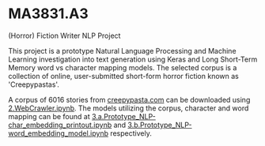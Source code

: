 # MA3831.A3
(Horror) Fiction Writer NLP Project

This project is a prototype Natural Language Processing and Machine Learning investigation into text generation using Keras and Long Short-Term Memory word vs character mapping models. The selected corpus is a collection of online, user-submitted short-form horror fiction known as 'Creepypastas'. 

A corpus of 6016 stories from [creepypasta.com](creepypasta.com) can be downloaded using [2.WebCrawler.ipynb](2.WebCrawler.ipynb). The models utilizing the corpus, character and word mapping can be found at [3.a.Prototype_NLP-char_embedding_printout.ipynb](3.a.Prototype_NLP-char_embedding_printout.ipynb) and [3.b.Prototype_NLP-word_embedding_model.ipynb](3.b.Prototype_NLP-word_embedding_model.ipynb) respectively.
